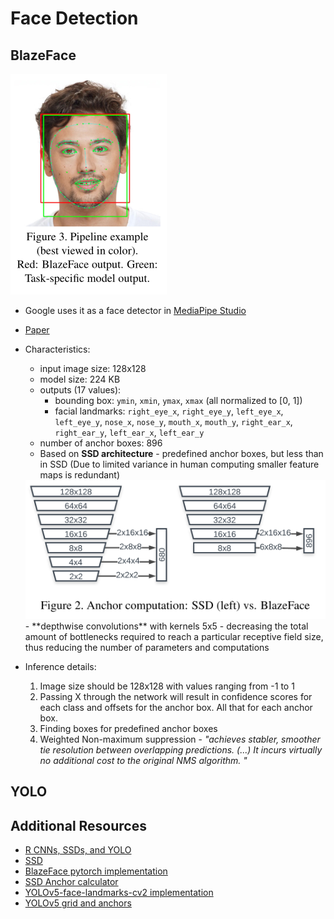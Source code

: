 # Face Detection

## BlazeFace
![BlazeFace](../assets/BlazeFace.png)
- Google uses it as a face detector in [MediaPipe Studio](https://mediapipe-studio.webapps.google.com/studio/demo/face_detector)
- [Paper](./papers/BlazeFace%20Sub-millisecond%20Neural%20Face%20Detection%20on%20Mobile%20GPUs.pdf)
- Characteristics:
  - input image size: 128x128
  - model size: 224 KB
  - outputs (17 values):
    - bounding box: `ymin`, `xmin`, `ymax`, `xmax` (all normalized to [0, 1])
    - facial landmarks: `right_eye_x`, `right_eye_y`, `left_eye_x`, `left_eye_y`, `nose_x`, `nose_y`, `mouth_x`, `mouth_y`, `right_ear_x`, `right_ear_y`, `left_ear_x`, `left_ear_y`
  - number of anchor boxes: 896
  - Based on **SSD architecture** - predefined anchor boxes, but less than in SSD (Due to limited variance in human computing smaller feature maps is redundant)
  <img alt="ssd vs blazeface" src="../assets/BlazeFace-anchors.png" width="600px"/>
  -  **depthwise convolutions** with kernels 5x5 - decreasing the total amount of bottlenecks required to reach a particular receptive field size, thus reducing the number of parameters and computations

- Inference details:
  1. Image size should be 128x128 with values ranging from -1 to 1
  2. Passing X through the network will result in confidence scores for each class and offsets for the anchor box. All that for each anchor box.
  3. Finding boxes for predefined anchor boxes
  4. Weighted Non-maximum suppression - *"achieves stabler, smoother tie resolution between overlapping predictions. (...) It incurs virtually no additional cost to the original NMS algorithm. "*

## YOLO


## Additional Resources
- [R CNNs, SSDs, and YOLO](https://www.youtube.com/watch?v=30qEZ8d2osg)
- [SSD](https://www.youtube.com/watch?v=F-irLP2k3Dk&t=372s)
- [BlazeFace pytorch implementation](https://github.com/hollance/BlazeFace-PyTorch/blob/master/blazeface.py)
- [SSD Anchor calculator](https://github.com/hollance/BlazeFace-PyTorch/blob/master/Anchors.ipynb)
- [YOLOv5-face-landmarks-cv2 implementation](https://github.com/hpc203/yolov5-face-landmarks-opencv-v2/blob/main/main.py)
- [YOLOv5 grid and anchors](https://medium.com/@onkar.cho1/story-of-anchors-and-grids-in-yolo-68efb7a1a04b)
